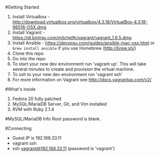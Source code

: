 #Getting Started
1. Install Virtualbox - http://download.virtualbox.org/virtualbox/4.3.18/VirtualBox-4.3.18-96516-OSX.dmg
2. Install Vagrant - https://dl.bintray.com/mitchellh/vagrant/vagrant_1.6.5.dmg
3. Install Ansible - https://devopsu.com/guides/ansible-mac-osx.html or `brew install ansible` if you use Homebrew (http://brew.sh/)
3. Clone this repo
4. Go into the repo
5. To start your new dev environment run 'vagrant up'.  This will take several minutes to create and provision the virtual machine.
6. To ssh to your new dev environment run 'vagrant ssh'
7. For more information on Vagrant see http://docs.vagrantup.com/v2/

#What's inside
1. Fedora 20 fully patched
2. MySQL/MariaDB Server, Git, and Vim installed
3. RVM with Ruby 2.1.4

#MySQL/MariaDB Info
Root password is blank.

#Connecting
- Guest IP is 192.168.33.11
- vagrant ssh
- ssh vagrant@192.168.33.11 (password is 'vagrant')
